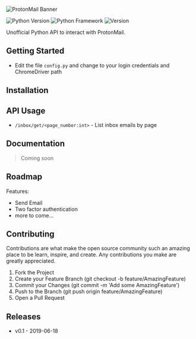 ![ProtonMail Banner](https://protonmail.com/images/media/brand/protonmail-corporate-matterhorn.jpg "ProtonMail Mountains Banner")

![Python Version](https://img.shields.io/badge/Python-3.7-yellow.svg)
![Python Framework](https://img.shields.io/badge/Framework-Flask-green.svg)
![Version](https://img.shields.io/badge/Version-0.1-blue.svg)

Unofficial Python API to interact with ProtonMail.

## Getting Started
* Edit the file ```config.py``` and change to your login credentials and ChromeDriver path

## Installation

## API Usage
* ```/inbox/get/<page_number:int>``` - List inbox emails by page

## Documentation
> Coming soon

## Roadmap
Features:
* Send Email
* Two factor authentication
* more to come...

## Contributing
Contributions are what make the open source community such an amazing place to be learn, inspire, and create. Any contributions you make are greatly appreciated.

1. Fork the Project
2. Create your Feature Branch (git checkout -b feature/AmazingFeature)
3. Commit your Changes (git commit -m 'Add some AmazingFeature')
4. Push to the Branch (git push origin feature/AmazingFeature)
5. Open a Pull Request

## Releases
* v0.1 - 2019-06-18
